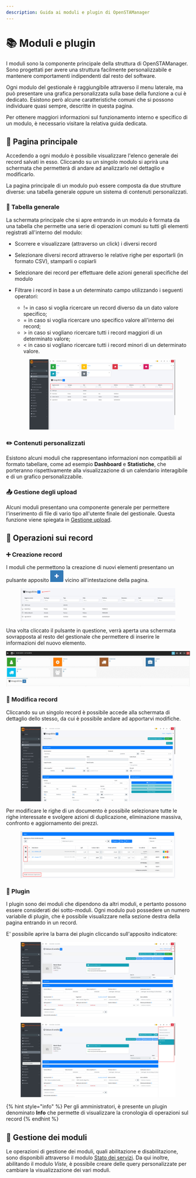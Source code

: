 ```yaml
---
description: Guida ai moduli e plugin di OpenSTAManager
---
```


# 📚 Moduli e plugin

I moduli sono la componente principale della struttura di OpenSTAManager. Sono progettati per avere una struttura facilmente personalizzabile e mantenere comportamenti indipendenti dal resto del software.

Ogni modulo del gestionale è raggiungibile attraverso il menu laterale, ma può presentare una grafica personalizzata sulla base della funzione a cui è dedicato. Esistono però alcune caratteristiche comuni che si possono individuare quasi sempre, descritte in questa pagina.

Per ottenere maggiori informazioni sul funzionamento interno e specifico di un modulo, è necessario visitare la relativa guida dedicata.

## 📌 Pagina principale

Accedendo a ogni modulo è possibile visualizzare l'elenco generale dei record salvati in esso. Cliccando su un singolo modulo si aprirà una schermata che permetterà di andare ad analizzarlo nel dettaglio e modificarlo.

La pagina principale di un modulo può essere composta da due strutture diverse: una tabella generale oppure un sistema di contenuti personalizzati.

### 📄 Tabella generale

La schermata principale che si apre entrando in un modulo è formata da una tabella che permette una serie di operazioni comuni su tutti gli elementi registrati all'interno del modulo:

* Scorrere e visualizzare (attraverso un click) i diversi record
* Selezionare diversi record attraverso le relative righe per esportarli (in formato CSV), stamparli o copiarli
* Selezionare dei record per effettuare delle azioni generali specifiche del modulo
*   Filtrare i record in base a un determinato campo utilizzando i seguenti operatori:

    * != in caso si voglia ricercare un record diverso da un dato valore specifico;
    * \= in caso si voglia ricercare uno specifico valore all'interno dei record;
    * \> in caso si vogliano ricercare tutti i record maggiori di un determinato valore;
    * < in caso si vogliano ricercare tutti i record minori di un determinato valore.

    <figure><img src="../../.gitbook/assets/immagine (828).png" alt=""><figcaption></figcaption></figure>

### ✏️ Contenuti personalizzati

Esistono alcuni moduli che rappresentano informazioni non compatibili al formato tabellare, come ad esempio **Dashboard** e **Statistiche**, che porteranno rispettivamente alla visualizzazione di un calendario interagibile e di un grafico personalizzabile.

### 📤 Gestione degli upload

Alcuni moduli presentano una componente generale per permettere l'inserimento di file di vario tipo all'utente finale del gestionale. Questa funzione viene spiegata in [Gestione upload](gestione-upload.md).

## 📓 Operazioni sui record

### ➕ Creazione record

I moduli che permettono la creazione di nuovi elementi presentano un pulsante apposito ![](../../.gitbook/assets/Pulsante+.PNG) vicino all'intestazione della pagina.

<figure><img src="../../.gitbook/assets/immagine (829).png" alt=""><figcaption></figcaption></figure>

Una volta cliccato il pulsante in questione, verrà aperta una schermata sovrapposta al resto del gestionale che permettere di inserire le informazioni del nuovo elemento.

![Creazione di un nuovo record (Anagrafiche)](../../.gitbook/assets/Modal.gif)

### 📝 Modifica record

Cliccando su un singolo record è possibile accede alla schermata di dettaglio dello stesso, da cui è possibile andare ad apportarvi modifiche.

<figure><img src="../../.gitbook/assets/immagine (830).png" alt=""><figcaption></figcaption></figure>

Per modificare le righe di un documento è possibile selezionare tutte le righe interessate e svolgere azioni di duplicazione,  eliminazione massiva, confronto e aggiornamento dei prezzi.

<figure><img src="../../.gitbook/assets/immagine (831).png" alt=""><figcaption></figcaption></figure>

### 🔧 Plugin

I plugin sono dei moduli che dipendono da altri moduli, e pertanto possono essere considerati dei sotto-moduli. Ogni modulo può possedere un numero variabile di plugin, che è possibile visualizzare nella sezione destra della pagina entrando in un record.

E' possibile aprire la barra dei plugin cliccando sull'apposito indicatore:

<figure><img src="../../.gitbook/assets/immagine (832).png" alt=""><figcaption></figcaption></figure>

<figure><img src="../../.gitbook/assets/immagine (833).png" alt=""><figcaption></figcaption></figure>

{% hint style="info" %}
Per gli amministratori, è presente un plugin denominato **Info** che permette di visualizzare la cronologia di operazioni sul record
{% endhint %}

## 📍 Gestione dei moduli

Le operazioni di gestione dei moduli, quali abilitazione e disabilitazione, sono disponibili attraverso il modulo [Stato dei servizi](broken-reference). Da qui inoltre, abilitando il modulo _Viste,_ è possibile creare delle query personalizzate per cambiare la visualizzazione dei vari moduli.
